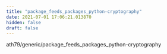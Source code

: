 ```yaml
---
title: "package_feeds_packages_python-cryptography"
date: 2021-07-01 17:06:21.013870
hidden: false
draft: false
---
```


ath79/generic/package_feeds_packages_python-cryptography

